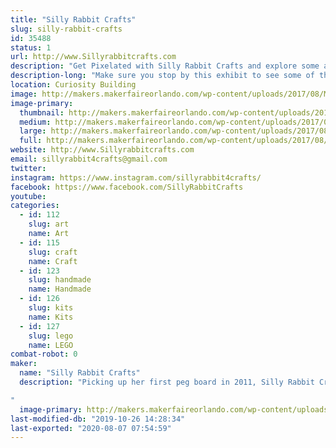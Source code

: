 ```yaml
---
title: "Silly Rabbit Crafts"
slug: silly-rabbit-crafts
id: 35488
status: 1
url: http://www.Sillyrabbitcrafts.com
description: "Get Pixelated with Silly Rabbit Crafts and explore some awesome Perler items, and even make your OWN!"
description-long: "Make sure you stop by this exhibit to see some of the awesome things Lori has made with this beloved childhood craft! She will also have an area where you can make your own Perler creation! Whether it is a cute little Makey or something of your own design, you can let your imagination run free. Don't have time to make something at Maker Faire? Don't worry, Lori made kits for you to take home!"
location: Curiosity Building
image: http://makers.makerfaireorlando.com/wp-content/uploads/2017/08/MF-Tiny-Toons.jpg
image-primary:
  thumbnail: http://makers.makerfaireorlando.com/wp-content/uploads/2017/08/MF-Tiny-Toons-150x150.jpg
  medium: http://makers.makerfaireorlando.com/wp-content/uploads/2017/08/MF-Tiny-Toons.jpg
  large: http://makers.makerfaireorlando.com/wp-content/uploads/2017/08/MF-Tiny-Toons.jpg
  full: http://makers.makerfaireorlando.com/wp-content/uploads/2017/08/MF-Tiny-Toons.jpg
website: http://www.Sillyrabbitcrafts.com
email: sillyrabbit4crafts@gmail.com
twitter: 
instagram: https://www.instagram.com/sillyrabbit4crafts/
facebook: https://www.facebook.com/SillyRabbitCrafts
youtube: 
categories:
  - id: 112
    slug: art
    name: Art
  - id: 115
    slug: craft
    name: Craft
  - id: 123
    slug: handmade
    name: Handmade
  - id: 126
    slug: kits
    name: Kits
  - id: 127
    slug: lego
    name: LEGO
combat-robot: 0
maker:
  name: "Silly Rabbit Crafts"
  description: "Picking up her first peg board in 2011, Silly Rabbit Crafts now travels to 11 different states a year, with over 240+ shows under her belt! Silly Rabbit Crafts has melted over 27 million beads turning them into anything from Earrings to art, and even into fish tanks!

"
  image-primary: http://makers.makerfaireorlando.com/wp-content/uploads/2015/06/C44-Pac-Man-Set-12-1024x683.jpg
last-modified-db: "2019-10-26 14:28:34"
last-exported: "2020-08-07 07:54:59"
---
```

